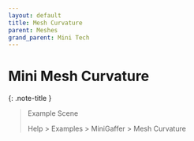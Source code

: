 ```yaml
---
layout: default
title: Mesh Curvature
parent: Meshes
grand_parent: Mini Tech
---
```


# Mini Mesh Curvature

{: .note-title }
> Example Scene
>
> Help > Examples > MiniGaffer > Mesh Curvature
>